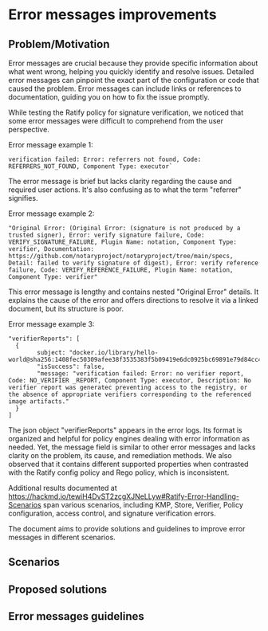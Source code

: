 # Error messages improvements

## Problem/Motivation

Error messages are crucial because they provide specific information about what went wrong, helping you quickly identify and resolve issues. Detailed error messages can pinpoint the exact part of the configuration or code that caused the problem. Error messages can include links or references to documentation, guiding you on how to fix the issue promptly.

While testing the Ratify policy for signature verification, we noticed that some error messages were difficult to comprehend from the user perspective.

Error message example 1:

```text
verification failed: Error: referrers not found, Code: REFERRERS_NOT_FOUND, Component Type: executor`
```

The error message is brief but lacks clarity regarding the cause and required user actions. It's also confusing as to what the term "referrer" signifies.

Error message example 2:

```text
"Original Error: (Original Error: (signature is not produced by a trusted signer), Error: verify signature failure, Code: VERIFY_SIGNATURE_FAILURE, Plugin Name: notation, Component Type: verifier, Documentation: https://github.com/notaryproject/notaryproject/tree/main/specs, Detail: failed to verify signature of digest), Error: verify reference failure, Code: VERIFY_REFERENCE_FAILURE, Plugin Name: notation, Component Type: verifier"
```

This error message is lengthy and contains nested "Original Error" details. It explains the cause of the error and offers directions to resolve it via a linked document, but its structure is poor.

Error message example 3:

```text
"verifierReports": [
  {
        subject: "docker.io/library/hello-world@sha256:1408fec50309afee38f3535383f5b09419e6dc0925bc69891e79d84cc4cdce6",
        "isSuccess": false,
        "message: "verification failed: Error: no verifier report, Code: NO_VERIFIER _REPORT, Component Type: executor, Description: No verifier report was generatec preventing access to the registry, or the absence of appropriate verifiers corresponding to the referenced image artifacts."
  }
]
```

The json object "verifierReports" appears in the error logs. Its format is organized and helpful for policy engines dealing with error information as needed. Yet, the message field is similar to other error messages and lacks clarity on the problem, its cause, and remediation methods. We also observed that it contains different supported properties when contrasted with the Ratify config policy and Rego policy, which is inconsistent.

Additional results documented at https://hackmd.io/tewiH4DvST2zcgXJNeLLyw#Ratify-Error-Handling-Scenarios span various scenarios, including KMP, Store, Verifier, Policy configuration, access control, and signature verification errors.

The document aims to provide solutions and guidelines to improve error messages in different scenarios.

## Scenarios

## Proposed solutions

## Error messages guidelines
